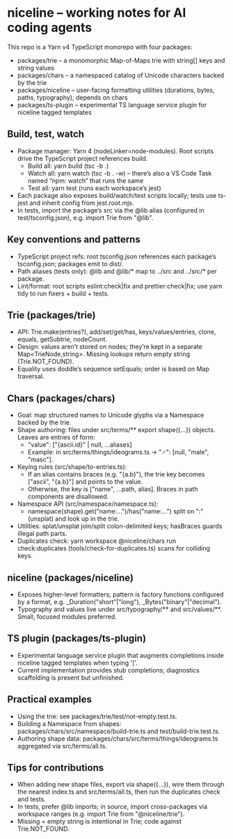 # niceline – working notes for AI coding agents

This repo is a Yarn v4 TypeScript monorepo with four packages:
- packages/trie – a monomorphic Map-of-Maps trie with string[] keys and string values
- packages/chars – a namespaced catalog of Unicode characters backed by the trie
- packages/niceline – user-facing formatting utilities (durations, bytes, paths, typography); depends on chars
- packages/ts-plugin – experimental TS language service plugin for niceline tagged templates

## Build, test, watch
- Package manager: Yarn 4 (nodeLinker=node-modules). Root scripts drive the TypeScript project references build.
  - Build all: yarn build (tsc -b .)
  - Watch all: yarn watch (tsc -b . -w) – there’s also a VS Code Task named “npm: watch” that runs the same
  - Test all: yarn test (runs each workspace’s jest)
- Each package also exposes build/watch/test scripts locally; tests use ts-jest and inherit config from jest.root.mjs.
- In tests, import the package’s src via the @lib alias (configured in test/tsconfig.json), e.g. import Trie from "@lib".

## Key conventions and patterns
- TypeScript project refs: root tsconfig.json references each package’s tsconfig.json; packages emit to dist/.
- Path aliases (tests only): @lib and @lib/* map to ../src and ../src/* per package.
- Lint/format: root scripts eslint:check|fix and prettier:check|fix; use yarn tidy to run fixers + build + tests.

## Trie (packages/trie)
- API: Trie.make(entries?), add/set/get/has, keys/values/entries, clone, equals, getSubtrie, nodeCount.
- Design: values aren’t stored on nodes; they’re kept in a separate Map<TrieNode,string>. Missing lookups return empty string (Trie.NOT_FOUND).
- Equality uses doddle’s sequence setEquals; order is based on Map traversal.

## Chars (packages/chars)
- Goal: map structured names to Unicode glyphs via a Namespace backed by the trie.
- Shape authoring: files under src/terms/** export shape({...}) objects. Leaves are entries of form:
  - "value": ["{ascii.id}" | null, ...aliases]
  - Example: in src/terms/things/ideograms.ts → "♂": [null, "male", "masc"].
- Keying rules (src/shape/to-entries.ts):
  - If an alias contains braces (e.g. "{a.b}"), the trie key becomes ["ascii", "{a.b}"] and points to the value.
  - Otherwise, the key is ["name", ...path, alias]. Braces in path components are disallowed.
- Namespace API (src/namespace/namespace.ts):
  - namespace(shape).get("name:…")/has("name:…") split on ":" (unsplat) and look up in the trie.
- Utilities: splat/unsplat join/split colon-delimited keys; hasBraces guards illegal path parts.
- Duplicates check: yarn workspace @niceline/chars run check:duplicates (tools/check-for-duplicates.ts) scans for colliding keys.

## niceline (packages/niceline)
- Exposes higher-level formatters; pattern is factory functions configured by a format, e.g. _Duration("short"|"long"), _Bytes("binary"|"decimal").
- Typography and values live under src/typography/** and src/values/**. Small, focused modules preferred.

## TS plugin (packages/ts-plugin)
- Experimental language service plugin that augments completions inside niceline tagged templates when typing '['.
- Current implementation provides stub completions; diagnostics scaffolding is present but unfinished.

## Practical examples
- Using the trie: see packages/trie/test/not-empty.test.ts.
- Building a Namespace from shapes: packages/chars/src/namespace/build-trie.ts and test/build-trie.test.ts.
- Authoring shape data: packages/chars/src/terms/things/ideograms.ts aggregated via src/terms/all.ts.

## Tips for contributions
- When adding new shape files, export via shape({...}), wire them through the nearest index.ts and src/terms/all.ts, then run the duplicates check and tests.
- In tests, prefer @lib imports; in source, import cross-packages via workspace ranges (e.g. import Trie from "@niceline/trie").
- Missing = empty string is intentional in Trie; code against Trie.NOT_FOUND.